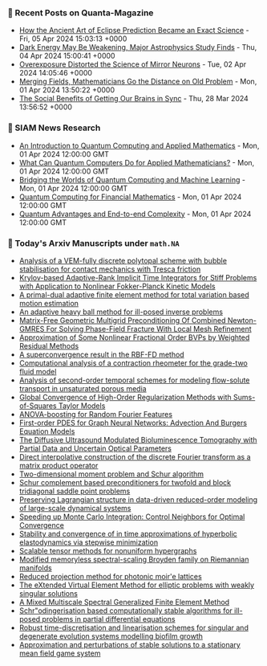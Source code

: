 ### 📝 Recent Posts on Quanta-Magazine
<!-- quanta starts -->
* <a href="https://www.quantamagazine.org/how-the-ancient-art-of-eclipse-prediction-became-an-exact-science-20240405/">How the Ancient Art of Eclipse Prediction Became an Exact Science</a> - Fri, 05 Apr 2024 15:03:13 +0000
* <a href="https://www.quantamagazine.org/dark-energy-may-be-weakening-major-astrophysics-study-finds-20240404/">Dark Energy May Be Weakening, Major Astrophysics Study Finds</a> - Thu, 04 Apr 2024 15:00:41 +0000
* <a href="https://www.quantamagazine.org/overexposure-distorted-the-science-of-mirror-neurons-20240402/">Overexposure Distorted the Science of Mirror Neurons</a> - Tue, 02 Apr 2024 14:05:46 +0000
* <a href="https://www.quantamagazine.org/merging-fields-mathematicians-go-the-distance-on-old-problem-20240401/">Merging Fields, Mathematicians Go the Distance on Old Problem</a> - Mon, 01 Apr 2024 13:50:22 +0000
* <a href="https://www.quantamagazine.org/the-social-benefits-of-getting-our-brains-in-sync-20240328/">The Social Benefits of Getting Our Brains in Sync</a> - Thu, 28 Mar 2024 13:56:52 +0000
<!-- quanta ends -->

### 📝 SIAM News Research
<!-- siam-news starts -->
* <a href="https://sinews.siam.org/Details-Page/an-introduction-to-quantum-computing-and-applied-mathematics">An Introduction to Quantum Computing and Applied Mathematics</a> - Mon, 01 Apr 2024 12:00:00 GMT
* <a href="https://sinews.siam.org/Details-Page/what-can-quantum-computers-do-for-applied-mathematicians">What Can Quantum Computers Do for Applied Mathematicians?</a> - Mon, 01 Apr 2024 12:00:00 GMT
* <a href="https://sinews.siam.org/Details-Page/bridging-the-worlds-of-quantum-computing-and-machine-learning">Bridging the Worlds of Quantum Computing and Machine Learning</a> - Mon, 01 Apr 2024 12:00:00 GMT
* <a href="https://sinews.siam.org/Details-Page/quantum-computing-for-financial-mathematics">Quantum Computing for Financial Mathematics</a> - Mon, 01 Apr 2024 12:00:00 GMT
* <a href="https://sinews.siam.org/Details-Page/quantum-advantages-and-end-to-end-complexity">Quantum Advantages and End-to-end Complexity</a> - Mon, 01 Apr 2024 12:00:00 GMT
<!-- siam-news ends -->

### 📝 Today's Arxiv Manuscripts under ``math.NA``
<!-- arxiv-math-na starts -->
* <a href="https://arxiv.org/abs/2404.03045">Analysis of a VEM-fully discrete polytopal scheme with bubble stabilisation for contact mechanics with Tresca friction</a>
* <a href="https://arxiv.org/abs/2404.03119">Krylov-based Adaptive-Rank Implicit Time Integrators for Stiff Problems with Application to Nonlinear Fokker-Planck Kinetic Models</a>
* <a href="https://arxiv.org/abs/2404.03125">A primal-dual adaptive finite element method for total variation based motion estimation</a>
* <a href="https://arxiv.org/abs/2404.03218">An adaptive heavy ball method for ill-posed inverse problems</a>
* <a href="https://arxiv.org/abs/2404.03265">Matrix-Free Geometric Multigrid Preconditioning Of Combined Newton-GMRES For Solving Phase-Field Fracture With Local Mesh Refinement</a>
* <a href="https://arxiv.org/abs/2404.03338">Approximation of Some Nonlinear Fractional Order BVPs by Weighted Residual Methods</a>
* <a href="https://arxiv.org/abs/2404.03393">A superconvergence result in the RBF-FD method</a>
* <a href="https://arxiv.org/abs/2404.03450">Computational analysis of a contraction rheometer for the grade-two fluid model</a>
* <a href="https://arxiv.org/abs/2404.03603">Analysis of second-order temporal schemes for modeling flow-solute transport in unsaturated porous media</a>
* <a href="https://arxiv.org/abs/2404.03035">Global Convergence of High-Order Regularization Methods with Sums-of-Squares Taylor Models</a>
* <a href="https://arxiv.org/abs/2404.03050">ANOVA-boosting for Random Fourier Features</a>
* <a href="https://arxiv.org/abs/2404.03081">First-order PDES for Graph Neural Networks: Advection And Burgers Equation Models</a>
* <a href="https://arxiv.org/abs/2404.03124">The Diffusive Ultrasound Modulated Bioluminescence Tomography with Partial Data and Uncertain Optical Parameters</a>
* <a href="https://arxiv.org/abs/2404.03182">Direct interpolative construction of the discrete Fourier transform as a matrix product operator</a>
* <a href="https://arxiv.org/abs/2404.03342">Two-dimensional moment problem and Schur algorithm</a>
* <a href="https://arxiv.org/abs/2108.08332">Schur complement based preconditioners for twofold and block tridiagonal saddle point problems</a>
* <a href="https://arxiv.org/abs/2203.06361">Preserving Lagrangian structure in data-driven reduced-order modeling of large-scale dynamical systems</a>
* <a href="https://arxiv.org/abs/2305.06151">Speeding up Monte Carlo Integration: Control Neighbors for Optimal Convergence</a>
* <a href="https://arxiv.org/abs/2305.19880">Stability and convergence of in time approximations of hyperbolic elastodynamics via stepwise minimization</a>
* <a href="https://arxiv.org/abs/2306.17825">Scalable tensor methods for nonuniform hypergraphs</a>
* <a href="https://arxiv.org/abs/2307.08986">Modified memoryless spectral-scaling Broyden family on Riemannian manifolds</a>
* <a href="https://arxiv.org/abs/2309.09238">Reduced projection method for photonic moir'e lattices</a>
* <a href="https://arxiv.org/abs/2402.02902">The eXtended Virtual Element Method for elliptic problems with weakly singular solutions</a>
* <a href="https://arxiv.org/abs/2403.16714">A Mixed Multiscale Spectral Generalized Finite Element Method</a>
* <a href="https://arxiv.org/abs/2403.19123">Schr"odingerisation based computationally stable algorithms for ill-posed problems in partial differential equations</a>
* <a href="https://arxiv.org/abs/2404.00391">Robust time-discretisation and linearisation schemes for singular and degenerate evolution systems modelling biofilm growth</a>
* <a href="https://arxiv.org/abs/2402.16377">Approximation and perturbations of stable solutions to a stationary mean field game system</a>
<!-- arxiv-math-na ends -->
